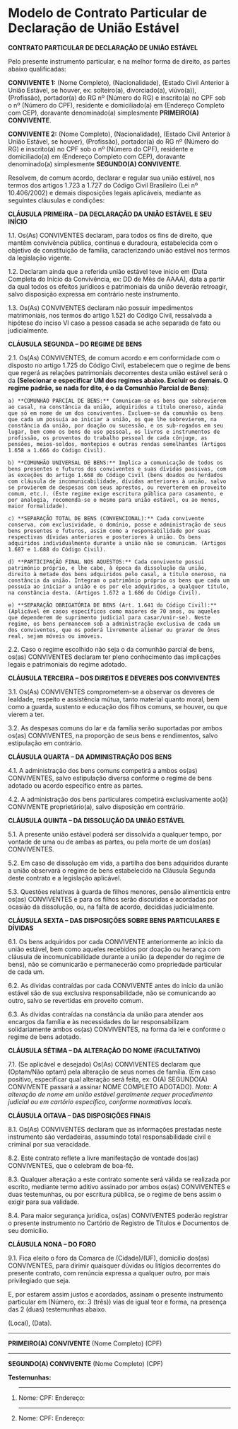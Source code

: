 # Modelo de Contrato Particular de Declaração de União Estável

**CONTRATO PARTICULAR DE DECLARAÇÃO DE UNIÃO ESTÁVEL**

Pelo presente instrumento particular, e na melhor forma de direito, as partes abaixo qualificadas:

**CONVIVENTE 1:** (Nome Completo), (Nacionalidade), (Estado Civil Anterior à União Estável, se houver, ex: solteiro(a), divorciado(a), viúvo(a)), (Profissão), portador(a) do RG nº (Número do RG) e inscrito(a) no CPF sob o nº (Número do CPF), residente e domiciliado(a) em (Endereço Completo com CEP), doravante denominado(a) simplesmente **PRIMEIRO(A) CONVIVENTE**.

**CONVIVENTE 2:** (Nome Completo), (Nacionalidade), (Estado Civil Anterior à União Estável, se houver), (Profissão), portador(a) do RG nº (Número do RG) e inscrito(a) no CPF sob o nº (Número do CPF), residente e domiciliado(a) em (Endereço Completo com CEP), doravante denominado(a) simplesmente **SEGUNDO(A) CONVIVENTE**.

Resolvem, de comum acordo, declarar e regular sua união estável, nos termos dos artigos 1.723 a 1.727 do Código Civil Brasileiro (Lei nº 10.406/2002) e demais disposições legais aplicáveis, mediante as seguintes cláusulas e condições:

**CLÁUSULA PRIMEIRA – DA DECLARAÇÃO DA UNIÃO ESTÁVEL E SEU INÍCIO**

1.1. Os(As) CONVIVENTES declaram, para todos os fins de direito, que mantêm convivência pública, contínua e duradoura, estabelecida com o objetivo de constituição de família, caracterizando união estável nos termos da legislação vigente.

1.2. Declaram ainda que a referida união estável teve início em (Data Completa do Início da Convivência, ex: DD de Mês de AAAA), data a partir da qual todos os efeitos jurídicos e patrimoniais da união deverão retroagir, salvo disposição expressa em contrário neste instrumento.

1.3. Os(As) CONVIVENTES declaram não possuir impedimentos matrimoniais, nos termos do artigo 1.521 do Código Civil, ressalvada a hipótese do inciso VI caso a pessoa casada se ache separada de fato ou judicialmente.

**CLÁUSULA SEGUNDA – DO REGIME DE BENS**

2.1. Os(As) CONVIVENTES, de comum acordo e em conformidade com o disposto no artigo 1.725 do Código Civil, estabelecem que o regime de bens que regerá as relações patrimoniais decorrentes desta união estável será o da **(Selecionar e especificar UM dos regimes abaixo. Excluir os demais. O regime padrão, se nada for dito, é o da Comunhão Parcial de Bens)**:

    a) **COMUNHÃO PARCIAL DE BENS:** Comunicam-se os bens que sobrevierem ao casal, na constância da união, adquiridos a título oneroso, ainda que só em nome de um dos conviventes. Excluem-se da comunhão os bens que cada um possuía ao iniciar a união, os que lhe sobrevierem, na constância da união, por doação ou sucessão, e os sub-rogados em seu lugar, bem como os bens de uso pessoal, os livros e instrumentos de profissão, os proventos do trabalho pessoal de cada cônjuge, as pensões, meios-soldos, montepios e outras rendas semelhantes (Artigos 1.658 a 1.666 do Código Civil).

    b) **COMUNHÃO UNIVERSAL DE BENS:** Implica a comunicação de todos os bens presentes e futuros dos conviventes e suas dívidas passivas, com as exceções do artigo 1.668 do Código Civil (bens doados ou herdados com cláusula de incomunicabilidade, dívidas anteriores à união, salvo se provierem de despesas com seus aprestos, ou reverterem em proveito comum, etc.). (Este regime exige escritura pública para casamento, e por analogia, recomenda-se o mesmo para união estável, ou ao menos, maior formalidade).

    c) **SEPARAÇÃO TOTAL DE BENS (CONVENCIONAL):** Cada convivente conserva, com exclusividade, o domínio, posse e administração de seus bens presentes e futuros, assim como a responsabilidade por suas respectivas dívidas anteriores e posteriores à união. Os bens adquiridos individualmente durante a união não se comunicam. (Artigos 1.687 e 1.688 do Código Civil).

    d) **PARTICIPAÇÃO FINAL NOS AQUESTOS:** Cada convivente possui patrimônio próprio, e lhe cabe, à época da dissolução da união, direito à metade dos bens adquiridos pelo casal, a título oneroso, na constância da união. Integram o patrimônio próprio os bens que cada um possuía ao iniciar a união e os por ele adquiridos, a qualquer título, na constância desta. (Artigos 1.672 a 1.686 do Código Civil).

    e) **SEPARAÇÃO OBRIGATÓRIA DE BENS (Art. 1.641 do Código Civil):** (Aplicável em casos específicos como maiores de 70 anos, ou aqueles que dependerem de suprimento judicial para casar/unir-se). Neste regime, os bens permanecem sob a administração exclusiva de cada um dos conviventes, que os poderá livremente alienar ou gravar de ônus real, sejam móveis ou imóveis.

2.2. Caso o regime escolhido não seja o da comunhão parcial de bens, os(as) CONVIVENTES declaram ter pleno conhecimento das implicações legais e patrimoniais do regime adotado.

**CLÁUSULA TERCEIRA – DOS DIREITOS E DEVERES DOS CONVIVENTES**

3.1. Os(As) CONVIVENTES comprometem-se a observar os deveres de lealdade, respeito e assistência mútua, tanto material quanto moral, bem como a guarda, sustento e educação dos filhos comuns, se houver, ou que vierem a ter.

3.2. As despesas comuns do lar e da família serão suportadas por ambos os(as) CONVIVENTES, na proporção de seus bens e rendimentos, salvo estipulação em contrário.

**CLÁUSULA QUARTA – DA ADMINISTRAÇÃO DOS BENS**

4.1. A administração dos bens comuns competirá a ambos os(as) CONVIVENTES, salvo estipulação diversa conforme o regime de bens adotado ou acordo específico entre as partes.

4.2. A administração dos bens particulares competirá exclusivamente ao(à) CONVIVENTE proprietário(a), salvo disposição em contrário.

**CLÁUSULA QUINTA – DA DISSOLUÇÃO DA UNIÃO ESTÁVEL**

5.1. A presente união estável poderá ser dissolvida a qualquer tempo, por vontade de uma ou de ambas as partes, ou pela morte de um dos(as) CONVIVENTES.

5.2. Em caso de dissolução em vida, a partilha dos bens adquiridos durante a união observará o regime de bens estabelecido na Cláusula Segunda deste contrato e a legislação aplicável.

5.3. Questões relativas à guarda de filhos menores, pensão alimentícia entre os(as) CONVIVENTES e para os filhos serão discutidas e acordadas por ocasião da dissolução, ou, na falta de acordo, decididas judicialmente.

**CLÁUSULA SEXTA – DAS DISPOSIÇÕES SOBRE BENS PARTICULARES E DÍVIDAS**

6.1. Os bens adquiridos por cada CONVIVENTE anteriormente ao início da união estável, bem como aqueles recebidos por doação ou herança com cláusula de incomunicabilidade durante a união (a depender do regime de bens), não se comunicarão e permanecerão como propriedade particular de cada um.

6.2. As dívidas contraídas por cada CONVIVENTE antes do início da união estável são de sua exclusiva responsabilidade, não se comunicando ao outro, salvo se revertidas em proveito comum.

6.3. As dívidas contraídas na constância da união para atender aos encargos da família e às necessidades do lar responsabilizam solidariamente ambos os(as) CONVIVENTES, na forma da lei e conforme o regime de bens adotado.

**CLÁUSULA SÉTIMA – DA ALTERAÇÃO DO NOME (FACULTATIVO)**

7.1. (Se aplicável e desejado) Os(As) CONVIVENTES declaram que (Optam/Não optam) pela alteração de seus nomes de família. (Em caso positivo, especificar qual alteração será feita, ex: O(A) SEGUNDO(A) CONVIVENTE passará a assinar NOME COMPLETO ADOTADO).
    *Nota: A alteração de nome em união estável geralmente requer procedimento judicial ou em cartório específico, conforme normativas locais.*

**CLÁUSULA OITAVA – DAS DISPOSIÇÕES FINAIS**

8.1. Os(As) CONVIVENTES declaram que as informações prestadas neste instrumento são verdadeiras, assumindo total responsabilidade civil e criminal por sua veracidade.

8.2. Este contrato reflete a livre manifestação de vontade dos(as) CONVIVENTES, que o celebram de boa-fé.

8.3. Qualquer alteração a este contrato somente será válida se realizada por escrito, mediante termo aditivo assinado por ambos os(as) CONVIVENTES e duas testemunhas, ou por escritura pública, se o regime de bens assim o exigir para sua validade.

8.4. Para maior segurança jurídica, os(as) CONVIVENTES poderão registrar o presente instrumento no Cartório de Registro de Títulos e Documentos de seu domicílio.

**CLÁUSULA NONA – DO FORO**

9.1. Fica eleito o foro da Comarca de (Cidade)/(UF), domicílio dos(as) CONVIVENTES, para dirimir quaisquer dúvidas ou litígios decorrentes do presente contrato, com renúncia expressa a qualquer outro, por mais privilegiado que seja.

E, por estarem assim justos e acordados, assinam o presente instrumento particular em (Número, ex: 3 (três)) vias de igual teor e forma, na presença das 2 (duas) testemunhas abaixo.

(Local), (Data).


___________________________________________
**PRIMEIRO(A) CONVIVENTE**
(Nome Completo)
(CPF)


___________________________________________
**SEGUNDO(A) CONVIVENTE**
(Nome Completo)
(CPF)


**Testemunhas:**

1. ________________________________________
   Nome:
   CPF:
   Endereço:

2. ________________________________________
   Nome:
   CPF:
   Endereço:
